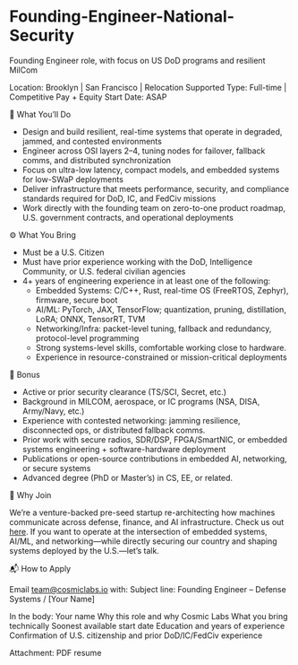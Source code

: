 # Founding-Engineer-National-Security
Founding Engineer role, with focus on US DoD programs and resilient MilCom

Location: Brooklyn | San Francisco | Relocation Supported
Type: Full-time | Competitive Pay + Equity
Start Date: ASAP

🧠 What You’ll Do

- Design and build resilient, real-time systems that operate in degraded, jammed, and contested environments
- Engineer across OSI layers 2–4, tuning nodes for failover, fallback comms, and distributed synchronization
- Focus on ultra-low latency, compact models, and embedded systems for low-SWaP deployments
- Deliver infrastructure that meets performance, security, and compliance standards required for DoD, IC, and FedCiv missions
- Work directly with the founding team on zero-to-one product roadmap, U.S. government contracts, and operational deployments

⚙️ What You Bring
- Must be a U.S. Citizen
- Must have prior experience working with the DoD, Intelligence Community, or U.S. federal civilian agencies
- 4+ years of engineering experience in at least one of the following:
    - Embedded Systems: C/C++, Rust, real-time OS (FreeRTOS, Zephyr), firmware, secure boot
    - AI/ML: PyTorch, JAX, TensorFlow; quantization, pruning, distillation, LoRA; ONNX, TensorRT, TVM
    - Networking/Infra: packet-level tuning, fallback and redundancy, protocol-level programming
    - Strong systems-level skills, comfortable working close to hardware.
    - Experience in resource-constrained or mission-critical deployments 

🧩 Bonus
- Active or prior security clearance (TS/SCI, Secret, etc.)
- Background in MILCOM, aerospace, or IC programs (NSA, DISA, Army/Navy, etc.)
- Experience with contested networking: jamming resilience, disconnected ops, or distributed fallback comms.
- Prior work with secure radios, SDR/DSP, FPGA/SmartNIC, or embedded systems engineering + software-hardware deployment
- Publications or open-source contributions in embedded AI, networking, or secure systems
- Advanced degree (PhD or Master’s) in CS, EE, or related.

🚀 Why Join

We’re a venture-backed pre-seed startup re-architecting how machines communicate across defense, finance, and AI infrastructure. Check us out [here]([url](https://cosmiclabs.io/)). 
If you want to operate at the intersection of embedded systems, AI/ML, and networking—while directly securing our country and shaping systems deployed by the U.S.—let’s talk.

📬 How to Apply

Email [team@cosmiclabs.io](url) with:
  Subject line: Founding Engineer – Defense Systems / [Your Name]

In the body:
  Your name
  Why this role and why Cosmic Labs
  What you bring technically
  Soonest available start date
  Education and years of experience
  Confirmation of U.S. citizenship and prior DoD/IC/FedCiv experience

Attachment:
  PDF resume
